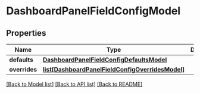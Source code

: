 # DashboardPanelFieldConfigModel

## Properties
Name | Type | Description | Notes
------------ | ------------- | ------------- | -------------
**defaults** | [**DashboardPanelFieldConfigDefaultsModel**](DashboardPanelFieldConfigDefaultsModel.md) |  | 
**overrides** | [**list[DashboardPanelFieldConfigOverridesModel]**](DashboardPanelFieldConfigOverridesModel.md) |  | 

[[Back to Model list]](../README.md#documentation-for-models) [[Back to API list]](../README.md#documentation-for-api-endpoints) [[Back to README]](../README.md)


